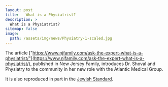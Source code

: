 ```yaml
---
layout: post
title:   What is a Physiatrist?
description: >
  What is a Physiatrist?
sitemap: false
image:
  path: /assets/img/news/Physiatry-1-scaled.jpg
---
```


The article ["https://www.njfamily.com/ask-the-expert-what-is-a-physiatrist/"](https://www.njfamily.com/ask-the-expert-what-is-a-physiatrist/), published in New Jersey Family,
introduces Dr. Shoval and Physiatry to the community in her new role with the Atlantic Medical Group.

It is also reproduced in part in the [Jewish Standard](https://jewishstandard.timesofisrael.com/pediatric-physiatrists-and-what-they-do/).
